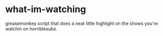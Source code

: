 # what-im-watching
greasemonkey script that does a neat little highlight on the shows you're watchin on horriblesubs.
